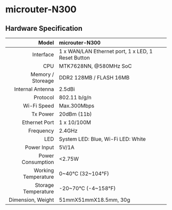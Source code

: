 # microuter-N300

## Hardware Specification

|               Model | microuter-N300                    |
| ------------------: | :-------------------------------- |
|           Interface | 1 x WAN/LAN Ethernet port, 1 x LED, 1 Reset Button |
|                 CPU | MTK7628NN, @580MHz SoC            |
|   Memory / Storeage | DDR2 128MB / FLASH 16MB           |
|    Internal Antenna | 2.5dBi                            |
|            Protocol | 802.11 b/g/n                      |
|         Wi-Fi Speed | Max.300Mbps                       |
|            Tx Power | 20dBm (11b)                       |
|       Ethernet Port | 1 x 10/100M                       |
|           Frequency | 2.4GHz                            |
|                 LED | System LED: Blue, Wi-Fi LED: White|
|         Power Input | 5V/1A                             |
|   Power Consumption | <2.75W                            |
| Working Temperature | 0~40°C (32~104°F)                 |
| Storage Temperature | -20~70°C (-4~158°F)               |
|  Dimension, Weight  | 51mmX51mmX18.5mm, 30g               |





   







